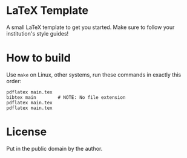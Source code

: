 LaTeX Template
==============

A small LaTeX template to get you started. Make sure to follow your
institution's style guides!

How to build
============

Use `make` on Linux, other systems, run these commands in exactly this order:

    pdflatex main.tex
    bibtex main        # NOTE: No file extension
    pdflatex main.tex
    pdflatex main.tex

License
=======

Put in the public domain by the author.
